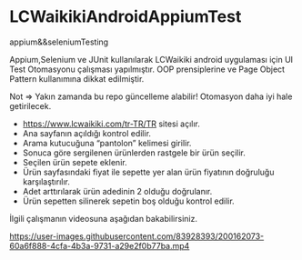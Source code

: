 # LCWaikikiAndroidAppiumTest
appium&amp;&amp;seleniumTesting


Appium,Selenium ve JUnit kullanılarak LCWaikiki android uygulaması için UI Test Otomasyonu çalışması yapılmıştır.
OOP prensiplerine ve Page Object Pattern kullanımına dikkat edilmiştir. 

Not => Yakın zamanda bu repo güncelleme alabilir! Otomasyon daha iyi hale getirilecek.
  

- https://www.lcwaikiki.com/tr-TR/TR sitesi açılır.
- Ana sayfanın açıldığı kontrol edilir.
- Arama kutucuğuna “pantolon” kelimesi girilir.
- Sonuca göre sergilenen ürünlerden rastgele bir ürün seçilir.
- Seçilen ürün sepete eklenir.
- Ürün sayfasındaki fiyat ile sepette yer alan ürün fiyatının doğruluğu karşılaştırılır.
- Adet arttırılarak ürün adedinin 2 olduğu doğrulanır.
- Ürün sepetten silinerek sepetin boş olduğu kontrol edilir.

İlgili çalışmanın videosuna aşağıdan bakabilirsiniz.


https://user-images.githubusercontent.com/83928393/200162073-60a6f888-4cfa-4b3a-9731-a29e2f0b77ba.mp4

